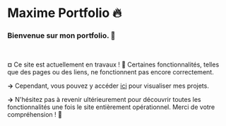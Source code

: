 # Maxime Portfolio 🔥

### Bienvenue sur mon portfolio. 👋

<br>

**¤** Ce site est actuellement en travaux ! 🚧 
Certaines fonctionnalités, telles que des pages ou des liens, ne fonctionnent pas encore correctement.

**→** Cependant, vous pouvez y accéder [ici](lien_vers_le_portfolio) pour visualiser mes projets.

**→** N'hésitez pas à revenir ultérieurement pour découvrir toutes les fonctionnalités une fois le site entièrement opérationnel. Merci de votre compréhension ! 🌟
